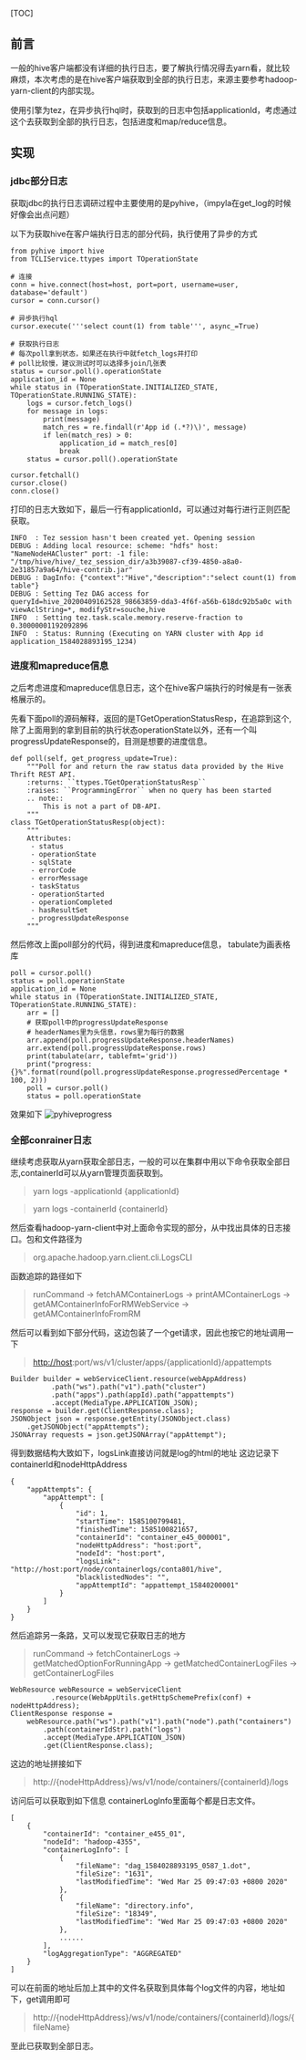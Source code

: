 [TOC]

## 前言

一般的hive客户端都没有详细的执行日志，要了解执行情况得去yarn看，就比较麻烦，本次考虑的是在hive客户端获取到全部的执行日志，来源主要参考hadoop-yarn-client的内部实现。

使用引擎为tez，在异步执行hql时，获取到的日志中包括applicationId，考虑通过这个去获取到全部的执行日志，包括进度和map/reduce信息。

## 实现

### jdbc部分日志

获取jdbc的执行日志调研过程中主要使用的是pyhive，（impyla在get_log的时候好像会出点问题）

以下为获取hive在客户端执行日志的部分代码，执行使用了异步的方式

```
from pyhive import hive
from TCLIService.ttypes import TOperationState

# 连接
conn = hive.connect(host=host, port=port, username=user,  database='default')
cursor = conn.cursor()

# 异步执行hql
cursor.execute('''select count(1) from table''', async_=True)

# 获取执行日志
# 每次poll拿到状态，如果还在执行中就fetch_logs并打印
# poll比较慢，建议测试时可以选择多join几张表
status = cursor.poll().operationState
application_id = None
while status in (TOperationState.INITIALIZED_STATE, TOperationState.RUNNING_STATE):
    logs = cursor.fetch_logs()
    for message in logs:
        print(message)
        match_res = re.findall(r'App id (.*?)\)', message)
        if len(match_res) > 0:
            application_id = match_res[0]
            break
    status = cursor.poll().operationState

cursor.fetchall()
cursor.close()
conn.close()
```

打印的日志大致如下，最后一行有applicationId，可以通过对每行进行正则匹配获取。

```
INFO  : Tez session hasn't been created yet. Opening session
DEBUG : Adding local resource: scheme: "hdfs" host: "NameNodeHACluster" port: -1 file: "/tmp/hive/hive/_tez_session_dir/a3b39087-cf39-4850-a8a0-2e31857a9a64/hive-contrib.jar"
DEBUG : DagInfo: {"context":"Hive","description":"select count(1) from table"}
DEBUG : Setting Tez DAG access for queryId=hive_20200409162528_98663859-dda3-4f6f-a56b-618dc92b5a0c with viewAclString=*, modifyStr=souche,hive
INFO  : Setting tez.task.scale.memory.reserve-fraction to 0.30000001192092896
INFO  : Status: Running (Executing on YARN cluster with App id application_1584028893195_1234)
```

### 进度和mapreduce信息

之后考虑进度和mapreduce信息日志，这个在hive客户端执行的时候是有一张表格展示的。

先看下面poll的源码解释，返回的是TGetOperationStatusResp，在追踪到这个,除了上面用到的拿到目前的执行状态operationState以外，还有一个叫progressUpdateResponse的，目测是想要的进度信息。

```
def poll(self, get_progress_update=True):
    """Poll for and return the raw status data provided by the Hive Thrift REST API.
    :returns: ``ttypes.TGetOperationStatusResp``
    :raises: ``ProgrammingError`` when no query has been started
    .. note::
        This is not a part of DB-API.
    """
class TGetOperationStatusResp(object):
    """
    Attributes:
     - status
     - operationState
     - sqlState
     - errorCode
     - errorMessage
     - taskStatus
     - operationStarted
     - operationCompleted
     - hasResultSet
     - progressUpdateResponse
    """
```

然后修改上面poll部分的代码，得到进度和mapreduce信息，
tabulate为画表格库

```
poll = cursor.poll()
status = poll.operationState
application_id = None
while status in (TOperationState.INITIALIZED_STATE, TOperationState.RUNNING_STATE):
    arr = []
    # 获取poll中的progressUpdateResponse
    # headerNames里为头信息，rows里为每行的数据
    arr.append(poll.progressUpdateResponse.headerNames)
    arr.extend(poll.progressUpdateResponse.rows)
    print(tabulate(arr, tablefmt='grid'))
    print("progress: {}%".format(round(poll.progressUpdateResponse.progressedPercentage * 100, 2)))
    poll = cursor.poll()
    status = poll.operationState
```

效果如下
![pyhiveprogress](https://kingcall.oss-cn-hangzhou.aliyuncs.com/blog/img/pyhiveprogress.png)

### 全部conrainer日志

继续考虑获取从yarn获取全部日志，一般的可以在集群中用以下命令获取全部日志,containerId可以从yarn管理页面获取到。

> yarn logs -applicationId {applicationId}

> yarn logs -containerId {containerId}

然后查看hadoop-yarn-client中对上面命令实现的部分，从中找出具体的日志接口。包和文件路径为

> org.apache.hadoop.yarn.client.cli.LogsCLI

函数追踪的路径如下

> runCommand -> fetchAMContainerLogs -> printAMContainerLogs -> getAMContainerInfoForRMWebService -> getAMContainerInfoFromRM

然后可以看到如下部分代码，这边包装了一个get请求，因此也按它的地址调用一下

> [http://host](http://host/):port/ws/v1/cluster/apps/{applicationId}/appattempts

```
Builder builder = webServiceClient.resource(webAppAddress)
          .path("ws").path("v1").path("cluster")
          .path("apps").path(appId).path("appattempts")
          .accept(MediaType.APPLICATION_JSON);
response = builder.get(ClientResponse.class);
JSONObject json = response.getEntity(JSONObject.class)
    .getJSONObject("appAttempts");
JSONArray requests = json.getJSONArray("appAttempt");
```

得到数据结构大致如下，logsLink直接访问就是log的html的地址
这边记录下containerId和nodeHttpAddress

```
{
    "appAttempts": {
        "appAttempt": [
            {
                "id": 1,
                "startTime": 1585100799481,
                "finishedTime": 1585100821657,
                "containerId": "container_e45_000001",
                "nodeHttpAddress": "host:port",
                "nodeId": "host:port",
                "logsLink": "http://host:port/node/containerlogs/conta801/hive",
                "blacklistedNodes": "",
                "appAttemptId": "appattempt_15840200001"
            }
        ]
    }
}
```

然后追踪另一条路，又可以发现它获取日志的地方

> runCommand -> fetchContainerLogs -> getMatchedOptionForRunningApp -> getMatchedContainerLogFiles -> getContainerLogFiles

```
WebResource webResource = webServiceClient
          .resource(WebAppUtils.getHttpSchemePrefix(conf) + nodeHttpAddress);
ClientResponse response =
    webResource.path("ws").path("v1").path("node").path("containers")
        .path(containerIdStr).path("logs")
        .accept(MediaType.APPLICATION_JSON)
        .get(ClientResponse.class);
```

这边的地址拼接如下

> http://{nodeHttpAddress}/ws/v1/node/containers/{containerId}/logs

访问后可以获取到如下信息
containerLogInfo里面每个都是日志文件。

```
[
    {
        "containerId": "container_e455_01",
        "nodeId": "hadoop-4355",
        "containerLogInfo": [
            {
                "fileName": "dag_1584028893195_0587_1.dot",
                "fileSize": "1631",
                "lastModifiedTime": "Wed Mar 25 09:47:03 +0800 2020"
            },
            {
                "fileName": "directory.info",
                "fileSize": "18349",
                "lastModifiedTime": "Wed Mar 25 09:47:03 +0800 2020"
            },
            ......
        ],
        "logAggregationType": "AGGREGATED"
    }
]
```

可以在前面的地址后加上其中的文件名获取到具体每个log文件的内容，地址如下，get调用即可

> http://{nodeHttpAddress}/ws/v1/node/containers/{containerId}/logs/{fileName}

至此已获取到全部日志。